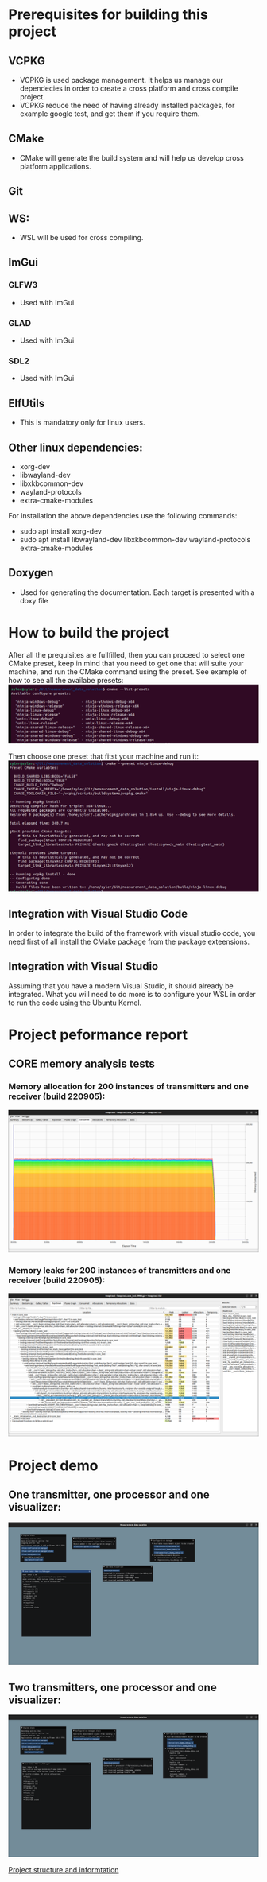 # Prerequisites for building this project
## VCPKG
*	VCPKG is used package management. It helps us manage our dependecies in order to create a cross platform and cross compile project.
*	VCPKG reduce the need of having already installed packages, for example google test, and get them if you require them.

##	CMake
*	CMake will generate the build system and will help us develop cross platform applications.

##	Git
##	WS:
*	WSL will be used for cross compiling.

##  ImGui
### GLFW3
*   Used with ImGui
### GLAD
*   Used with ImGui
### SDL2
*   Used with ImGui
## ElfUtils
*   This is mandatory only for linux users.

## Other linux dependencies:
*   xorg-dev
*   libwayland-dev
*   libxkbcommon-dev
*   wayland-protocols
*   extra-cmake-modules

For installation the above dependencies use the following commands:
*   sudo apt install xorg-dev
*   sudo apt install libwayland-dev libxkbcommon-dev wayland-protocols extra-cmake-modules

## Doxygen
*   Used for generating the documentation. Each target is presented with a doxy file
# How to build the project

After all the prequisites are fullfilled, then you can proceed to select one CMake preset, keep in mind that you need to get one that will suite your machine, and run the CMake command using the preset. 
See example of how to see all the availabe presets:
![Preset Lists](./img/preset_list.png)

Then choose one preset that fitst your machine and run it:
![Preset run](./img/run_preset.png)

## Integration with Visual Studio Code

In order to integrate the build of the framework with visual studio code, you need first of all install the CMake package from the package exteensions.

## Integration with Visual Studio

Assuming that you have a modern Visual Studio, it should already be integrated. What you will need to do more is to configure your WSL in order to run the code using the Ubuntu Kernel.

# Project peformance report

## CORE memory analysis tests
### Memory allocation for 200 instances of transmitters and one receiver (build 220905):
![220905](./img/memory_consumtion_200_instances_220905.png)

### Memory leaks for 200 instances of transmitters and one receiver (build 220905):
![220905_leak](./img/memory_leak_core_220905.png)

# Project demo

## One transmitter, one processor and one visualizer:
![220911_111](./img/demo_build_220911.png)

## Two transmitters, one processor and one visualizer:
![220911_211](./img/demo_build_220911_2_transmitters.png)

[Project structure and informtation](./source/README.md)


